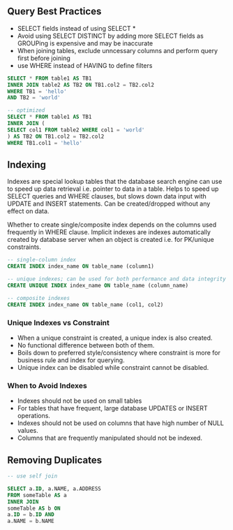 ## Query Best Practices

- SELECT fields instead of using SELECT \*
- Avoid using SELECT DISTINCT by adding more SELECT fields as GROUPing is expensive and may be inaccurate
- When joining tables, exclude unncessary columns and perform query first before joining
- use WHERE instead of HAVING to define filters

```sql
SELECT * FROM table1 AS TB1
INNER JOIN table2 AS TB2 ON TB1.col2 = TB2.col2
WHERE TB1 = 'hello'
AND TB2 = 'world'

-- optimized
SELECT * FROM table1 AS TB1
INNER JOIN (
SELECT col1 FROM table2 WHERE col1 = 'world'
) AS TB2 ON TB1.col2 = TB2.col2
WHERE TB1.col1 = 'hello'
```

## Indexing

Indexes are special lookup tables that the database search engine can use to speed up data retrieval i.e. pointer to data in a table. Helps to speed up SELECT queries and WHERE clauses, but slows down data input with UPDATE and INSERT statements. Can be created/dropped without any effect on data.

Whether to create single/composite index depends on the columns used frequently in WHERE clause. Implicit indexes are indexes automatically created by database server when an object is created i.e. for PK/unique constraints.

```sql
-- single-column index
CREATE INDEX index_name ON table_name (column1)

-- unique indexes; can be used for both performance and data integrity (no duplicates)
CREATE UNIQUE INDEX index_name ON table_name (column_name)

-- composite indexes
CREATE INDEX index_name ON table_name (col1, col2)
```

### Unique Indexes vs Constraint

- When a unique constraint is created, a unique index is also created.
- No functional difference between both of them.
- Boils down to preferred style/consistency where constraint is more for business rule and index for querying.
- Unique index can be disabled while constraint cannot be disabled.

### When to Avoid Indexes

- Indexes should not be used on small tables
- For tables that have frequent, large database UPDATES or INSERT operations.
- Indexes should not be used on columns that have high number of NULL values.
- Columns that are frequently manipulated should not be indexed.

## Removing Duplicates

```sql
-- use self join

SELECT a.ID, a.NAME, a.ADDRESS
FROM someTable AS a
INNER JOIN
someTable AS b ON
a.ID = b.ID AND
a.NAME = b.NAME
```
